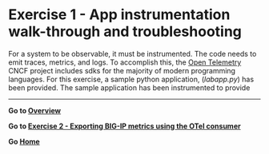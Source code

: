 
Exercise 1 - App instrumentation walk-through and troubleshooting
============================================================================

For a system to be observable, it must be instrumented. The code needs to emit traces, metrics, and logs.  To accomplish this, the [Open Telemetry](https://opentelemetry.io/) CNCF project includes sdks for the majority of modern programming languages.  For this exercise, a sample python application, (*labapp.py*) has been provided. The sample application has been instrumented to provide 

---
**Go to [Overview](overview.md)**

**Go to [Exercise 2 - Exporting BIG-IP metrics using the OTel consumer](ex2.md)**

**Go [Home](https://github.com/f5businessdevelopment/bdOtelLab)**